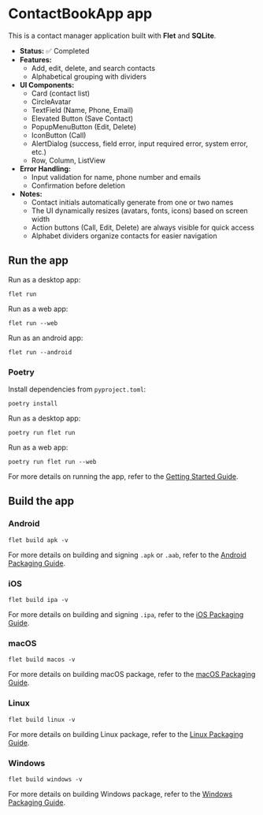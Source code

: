 # ContactBookApp app
This is a contact manager application built with **Flet** and **SQLite**.

- **Status:** ✅ Completed
- **Features:**
  - Add, edit, delete, and search contacts
  - Alphabetical grouping with dividers
- **UI Components:**
  - Card (contact list)
  - CircleAvatar
  - TextField (Name, Phone, Email)
  - Elevated Button (Save Contact)
  - PopupMenuButton (Edit, Delete)
  - IconButton (Call)
  - AlertDialog (success, field error, input required error, system error, etc.)
  - Row, Column, ListView
- **Error Handling:**
  - Input validation for name, phone number and emails
  - Confirmation before deletion
- **Notes:**
  - Contact initials automatically generate from one or two names
  - The UI dynamically resizes (avatars, fonts, icons) based on screen width
  - Action buttons (Call, Edit, Delete) are always visible for quick access
  - Alphabet dividers organize contacts for easier navigation

## Run the app

Run as a desktop app:

```
flet run
```

Run as a web app:

```
flet run --web
```

Run as an android app:

```
flet run --android
```

### Poetry

Install dependencies from `pyproject.toml`:

```
poetry install
```

Run as a desktop app:

```
poetry run flet run
```

Run as a web app:

```
poetry run flet run --web
```

For more details on running the app, refer to the [Getting Started Guide](https://flet.dev/docs/getting-started/).

## Build the app

### Android

```
flet build apk -v
```

For more details on building and signing `.apk` or `.aab`, refer to the [Android Packaging Guide](https://flet.dev/docs/publish/android/).

### iOS

```
flet build ipa -v
```

For more details on building and signing `.ipa`, refer to the [iOS Packaging Guide](https://flet.dev/docs/publish/ios/).

### macOS

```
flet build macos -v
```

For more details on building macOS package, refer to the [macOS Packaging Guide](https://flet.dev/docs/publish/macos/).

### Linux

```
flet build linux -v
```

For more details on building Linux package, refer to the [Linux Packaging Guide](https://flet.dev/docs/publish/linux/).

### Windows

```
flet build windows -v
```

For more details on building Windows package, refer to the [Windows Packaging Guide](https://flet.dev/docs/publish/windows/).